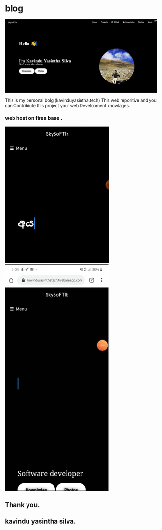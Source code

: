 # blog


![Image](https://github.com/kavindyasinthasilva/blog/blob/master/Asrest/Screenshot%20(244).png)

This is my personal bolg (kavinduyasintha.tech)
This web reporitive  and you can Contribiute this project your web Develooment knowlages.

### web host on firea base .

![Image](https://github.com/kavindyasinthasilva/blog/blob/master/Asrest/sky2.gif)
![Image](https://github.com/kavindyasinthasilva/blog/blob/master/Asrest/sky1.gif)






## Thank you.
## kavindu yasintha silva.
